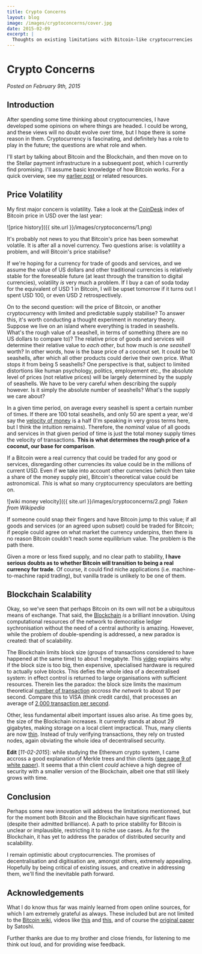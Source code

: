 ```yaml
---
title: Crypto Concerns
layout: blog
image: /images/cryptoconcerns/cover.jpg
date: 2015-02-09
excerpt: |
  Thoughts on existing limitations with Bitcoin-like cryptocurrencies
---
```


# Crypto Concerns

_Posted on February 9th, 2015_


## Introduction

After spending some time thinking about cryptocurrencies, I have developed 
some opinions on where things are headed. I could be wrong, and these views will no doubt 
evolve over time, but I hope there is some reason in them. Cryptocurrency is fascinating, 
and definitely has a role to play in the future; the questions are what role and when.

I'll start by talking about Bitcoin and the Blockchain, and then move on to 
the Stellar payment infrastructure in a subsequent post, which I currently find promising. I'll assume basic knowledge of how Bitcoin works. For a quick overview, see my [earlier post](/economics/2015-01-17-bitcoin.html) or related resources.

## Price Volatility

My first major concern is volatility. Take a look at the [CoinDesk](http://www.coindesk.com/price/) index of Bitcoin price in USD over the last year:

![price history]({{ site.url }}/images/cryptoconcerns/1.png)

It's probably not news to you that Bitcoin's price has been somewhat volatile. It is after 
all a novel currency. Two questions arise: is volatility a problem, and will Bitcoin's price stabilise?

If we're hoping for a currency for trade of goods and services, and we assume the value of 
US dollars and other traditional currencies is relatively stable for the foreseable future (at least through the transition to digital currencies), volatility _is_ very much a problem. If I buy a can of soda today for the equivalent of USD 1 in Bitcoin, I will be upset tomorrow if it turns out I spent USD 100, or even USD 2 retrospectively.

On to the second question: will the price of Bitcoin, or another cryptocurrency with limited and predictable supply stabilise? To answer this, it's worth conducting a thought 
experiment in monetary theory. Suppose we live on an island where everything is traded in 
seashells. What's the rough value of a seashell, in terms of something (there are no US dollars to compare to)? The relative price of goods and services will determine their relative value to _each other_, but how much is _one seashell_ worth? In other words, how is the base price of a coconut set. It could be 10 seashells, after which all other products could derive their own price. What stops it from being 5 seashells? One perspective is that, subject to limited distortions like human psychology, politics, employement etc., the absolute level of prices (not relative prices) will be largely determined by the supply of seashells. We have to be very careful when describing the supply however. Is it simply the absolute number of seashells? What's the supply we care about?

In a given time period, on average every seashell is spent a certain number of times. If there are 100 total seashells, and only 50 are spent a year, we'd say the 
[velocity of money](http://en.wikipedia.org/wiki/Velocity_of_money) is a half (I'm speaking in very gross terms here, but I think the intuition remains). Therefore, the _nominal_ value of all goods and services in that given period of time is just the total 
money supply times the velocity of transactions. **This is what determines the rough price of a coconut, our base for comparison**.

If a Bitcoin were a real currency that could be traded for any good or services, disregarding other currencies its value could be in the millions of current USD. Even if we take into account other currencies (which then take a share of the money supply pie), Bitcoin's theoretical value could be astronomical. _This_ is what so many cryptocurrency speculators are betting on.

![wiki money velocity]({{ site.url }}/images/cryptoconcerns/2.png)
_Taken from Wikipedia_

If someone could snap their fingers and have Bitcoin jump to this value; if all goods and services (or an agreed upon subset) could be traded for Bitcoin; if people could agree on what market the currency underpins, then there is no reason Bitcoin couldn't reach some equilibrium value. The problem is the path there.

Given a more or less fixed supply, and no clear path to stability, **I have serious doubts as to whether Bitcoin will transition to being a real currency for trade**. Of course, it could find niche applications (i.e. machine-to-machine rapid trading), but vanilla trade is unlikely to be one of them.

## Blockchain Scalability

Okay, so we've seen that perhaps Bitcoin on its own will not be a ubiquitous means of exchange. That said, the [Blockchain](https://en.bitcoin.it/wiki/Block_chain) _is_ a brilliant innovation. Using computational resources of the network to democratise ledger sychronisation without the need of a central authority is amazing. However, while the problem of double-spending is addressed, a new paradox is created: that of scalability.

The Blockchain limits block size (groups of transactions considered to have happened at the same time) to about 1 megabyte. This [video](https://www.youtube.com/watch?v=cZp7UGgBR0I) explains why: if the block size is too big, then expensive, specialised hardware is required to actually solve blocks. This defies the whole idea of a decentralised system: in effect control is returned to large organisations with sufficient resources. Therein lies the paradox: the block size limits the maximum theoretical [number of transaction](https://en.bitcoin.it/wiki/Maximum_transaction_rate) _accross the network_ to about 10 per second. Compare this to VISA (think credit cards), that processes an average of [2,000 transaction per second](https://en.bitcoin.it/wiki/Scalability).

Other, less fundamental albeit important issues also arise. As time goes by, the size of the Blockchain increases. It currently stands at about 29 gigabytes, making storage on a local client impractical. Thus, many clients are now [thin](https://en.bitcoin.it/wiki/Thin_Client_Security). Instead of truly verifying transactions, they rely on trusted nodes, again obviating the whole idea of decentralised security.

**Edit** [_11-02-2015_]: while studying the Ethereum crypto system, I came accross 
a good explanation of Merkle trees and thin clients ([see page 9 of white paper](https://www.ethereum.org/pdfs/EthereumWhitePaper.pdf)). It seems that a thin client _could_ achieve a high degree of security with a smaller version of the Blockchain, albeit one that still likely grows with time.

## Conclusion

Perhaps some new innovation will address the limitations mentionned, but for the moment both Bitcoin and the Blockchain have significant flaws (despite their admitted brilliance). A path to price stability for Bitcoin is unclear or implausible, restricting it to niche use cases. As for the Blockchain, it has yet to address the paradox of distributed security and scalability.

I remain optimistic about cryptocurrencies. The promises of decentralisation and digitisation are, amongst others, extremely appealing. Hopefully by being critical of existing issues, and creative in addressing them, we'll find the inevitable path forward.

## Acknowledgements

What I do know thus far was mainly learned from open online sources, for which I am extremely grateful as always. These included but are not limited to the [Bitcoin wiki](https://en.bitcoin.it), videos like [this](https://www.youtube.com/watch?v=l9jOJk30eQs) and [this](https://www.youtube.com/watch?v=cZp7UGgBR0I), and of course the [original paper](https://bitcoin.org/bitcoin.pdf) by Satoshi.

Further thanks are due to my brother and close friends, for listening to me think out loud, and for providing wise feedback.

